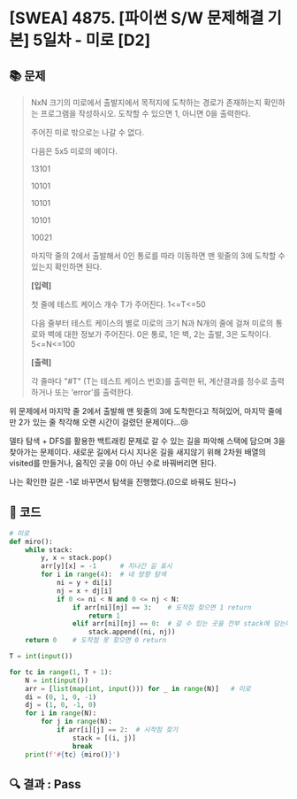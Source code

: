 # [SWEA] 4875. [파이썬 S/W 문제해결 기본] 5일차 - 미로 [D2]

## 📚 문제

> NxN 크기의 미로에서 출발지에서 목적지에 도착하는 경로가 존재하는지 확인하는 프로그램을 작성하시오. 도착할 수 있으면 1, 아니면 0을 출력한다.
>
> 주어진 미로 밖으로는 나갈 수 없다.
>  
>
> 다음은 5x5 미로의 예이다.
>  
>
> 13101
>
> 10101
>
> 10101
>
> 10101
>
> 10021
>
>  
>
> 마지막 줄의 2에서 출발해서 0인 통로를 따라 이동하면 맨 윗줄의 3에 도착할 수 있는지 확인하면 된다.
>
> 
>
> **[입력]**
>
> 첫 줄에 테스트 케이스 개수 T가 주어진다. 1<=T<=50
>  
>
> 다음 줄부터 테스트 케이스의 별로 미로의 크기 N과 N개의 줄에 걸쳐 미로의 통로와 벽에 대한 정보가 주어진다. 0은 통로, 1은 벽, 2는 출발, 3은 도착이다. 5<=N<=100
>
>  
>
> **[출력]**
>  
>
> 각 줄마다 "#T" (T는 테스트 케이스 번호)를 출력한 뒤, 계산결과를 정수로 출력하거나 또는 ‘error’를 출력한다.

위 문제에서 마지막 줄 2에서 출발해 맨 윗줄의 3에 도착한다고 적혀있어, 마지막 줄에만 2가 있는 줄 착각해 오랜 시간이 걸렸던 문제이다...😢

델타 탐색 + DFS를 활용한 백트래킹 문제로 갈 수 있는 길을 파악해 스택에 담으며 3을 찾아가는 문제이다. 새로운 길에서 다시 지나온 길을 새지않기 위해 2차원 배열의 visited를 만들거나, 움직인 곳을 0이 아닌 수로 바꿔버리면 된다.

나는 확인한 길은 -1로 바꾸면서 탐색을 진행했다.(0으로 바꿔도 된다~)

## 📒 코드

```python
# 미로
def miro():
    while stack:
        y, x = stack.pop()
        arr[y][x] = -1      # 지나간 길 표시
        for i in range(4):  # 네 방향 탐색
            ni = y + di[i]
            nj = x + dj[i]
            if 0 <= ni < N and 0 <= nj < N:
                if arr[ni][nj] == 3:    # 도착점 찾으면 1 return
                    return 1
                elif arr[ni][nj] == 0:  # 갈 수 있는 곳을 전부 stack에 담는다.
                    stack.append((ni, nj))
    return 0    # 도착점 못 찾으면 0 return

T = int(input())

for tc in range(1, T + 1):
    N = int(input())
    arr = [list(map(int, input())) for _ in range(N)]   # 미로
    di = (0, 1, 0, -1)
    dj = (1, 0, -1, 0)
    for i in range(N):
        for j in range(N):
            if arr[i][j] == 2:  # 시작점 찾기
                stack = [(i, j)]
                break
    print(f'#{tc} {miro()}')
```

## 🔍 결과 : Pass